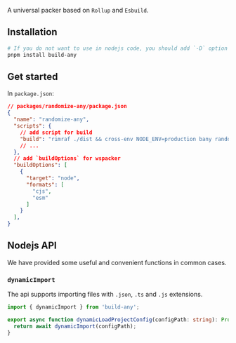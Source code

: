 A universal packer based on `Rollup` and `Esbuild`.

## Installation

```sh
# If you do not want to use in nodejs code, you should add `-D` option
pnpm install build-any
```

## Get started

In `package.json`:
```json
// packages/randomize-any/package.json
{
  "name": "randomize-any",
  "scripts": {
    // add script for build
    "build": "rimraf ./dist && cross-env NODE_ENV=production bany randomize-any"
    // ...
  },
  // add `buildOptions` for wspacker
  "buildOptions": [
    {
      "target": "node",
      "formats": [
        "cjs",
        "esm"
      ]
    }
  ],
}
```

## Nodejs API

We have provided some useful and convenient functions in common cases.

### `dynamicImport`

The api supports importing files with `.json`, `.ts` and `.js` extensions.

```ts
import { dynamicImport } from 'build-any';

export async function dynamicLoadProjectConfig(configPath: string): Promise<any> {
  return await dynamicImport(configPath);
}
```

